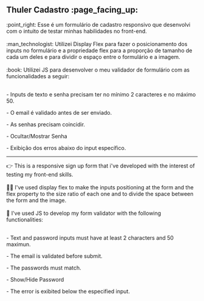 <h2>Thuler Cadastro :page_facing_up:</h2>
:point_right: Esse é um formulário de cadastro responsivo que desenvolvi com o intuito de testar minhas habilidades no front-end.
<br>
<br>
:man_technologist: Utilizei Display Flex para fazer o posicionamento dos inputs no formulário e a propriedade flex para a proporção de tamanho de cada um deles e para dividir o espaço entre o formulário e a imagem.
<br>
<br>
:book: Utilizei JS para desenvolver o meu validador de formulário com as funcionalidades a seguir:
<br>
<br>
<p>- Inputs de texto e senha precisam ter no mínimo 2 caracteres e no máximo 50.
<p>- O email é validado antes de ser enviado.
<p>- As senhas precisam coincidir.
<p>- Ocultar/Mostrar Senha
<p>- Exibição dos erros abaixo do input específico.

<hr>

:point_right: This is a responsive sign up form that i've developed with the interest of testing my front-end skills.
<br>
<br>
:man_technologist: I've used display flex to make the inputs positioning at the form and the flex property to the size ratio of each one and to divide the space between the form and the image.
<br>
<br>
:book: I've used JS to develop my form validator with the following functionalities:
<br>
<br>
<p>- Text and password inputs must have at least 2 characters and 50 maximun.
<p>- The email is validated before submit.
<p>- The passwords must match.
<p>- Show/Hide Password
<p>- The error is exibited below the especified input.
